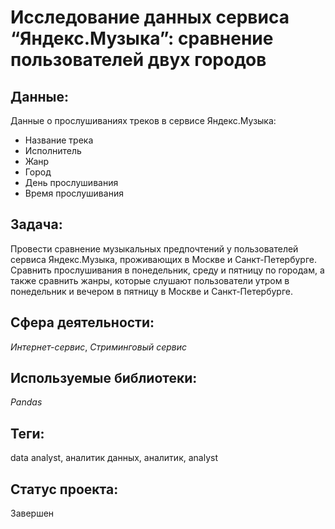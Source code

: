 # Исследование данных сервиса “Яндекс.Музыка”: сравнение пользователей двух городов
## Данные:

Данные о прослушиваниях треков в сервисе Яндекс.Музыка:

* Название трека
* Исполнитель
* Жанр
* Город
* День прослушивания
* Время прослушивания

## Задача:

Провести сравнение музыкальных предпочтений у пользователей сервиса Яндекс.Музыка, проживающих в Москве и Санкт-Петербурге. Сравнить прослушивания в понедельник, среду и пятницу по городам, а также сравнить жанры, которые слушают пользователи утром в понедельник и вечером в пятницу в Москве и Санкт-Петербурге.

## Сфера деятельности:

_Интернет-сервис_, _Стриминговый сервис_

## Используемые библиотеки:

_Pandas_

## Теги:

data analyst, аналитик данных, аналитик, analyst

## Статус проекта:

Завершен

